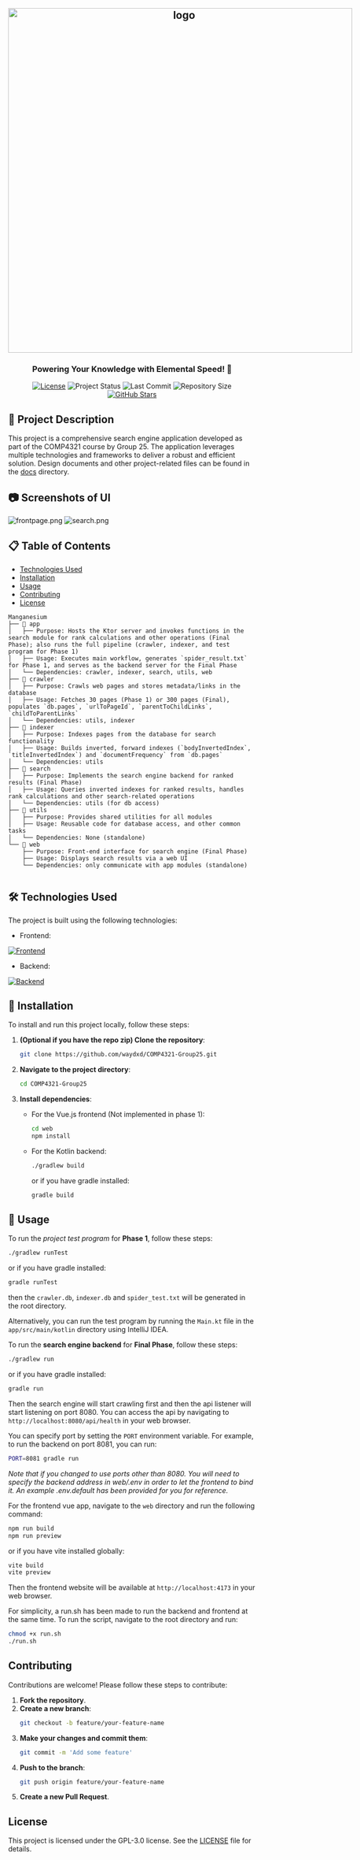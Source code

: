 
<div align="center" style="display: flex; align-items: center; gap: 10px;">
    
<h2 style="margin: 0;"> <img src="web/src/assets/gradient.png" alt="logo" width="700" /></h2>
</div>
<h3 align="center">
 Powering Your Knowledge with Elemental Speed! 🚀
</h3>


<p align="center">
  <a href="https://github.com/waydxd/COMP4321-Group25/blob/main/LICENSE"><img src="https://img.shields.io/github/license/waydxd/COMP4321-Group25?color=blue" alt="License"></a>
 <img src="https://img.shields.io/badge/Status-In%20Progress-yellow" alt="Project Status">
    <img src="https://img.shields.io/github/last-commit/waydxd/COMP4321-Group25?label=Last%20Commit" alt="Last Commit">
  <img src="https://img.shields.io/github/repo-size/waydxd/COMP4321-Group25?label=Repo%20Size" alt="Repository Size">
  <a href="https://github.com/waydxd/COMP4321-Group25"><img src="https://img.shields.io/github/stars/waydxd/COMP4321-Group25?style=social" alt="GitHub Stars"></a>
</p>


## 📖 Project Description
This project is a comprehensive search engine application developed as part of the COMP4321 course by Group 25. The application leverages multiple technologies and frameworks to deliver a robust and efficient solution.
Design documents and other project-related files can be found in the [docs](docs) directory.
## 📷 Screenshots of UI
![frontpage.png](docs/Screenshots/Frontpage.png)
![search.png](docs/Screenshots/search.png)
## 📋 Table of Contents
- [Technologies Used](#technologies-used)
- [Installation](#installation)
- [Usage](#usage)
- [Contributing](#contributing)
- [License](#license)
```
Manganesium
├── 📁 app
│   ├── Purpose: Hosts the Ktor server and invokes functions in the search module for rank calculations and other operations (Final Phase); also runs the full pipeline (crawler, indexer, and test program for Phase 1)
│   ├── Usage: Executes main workflow, generates `spider_result.txt` for Phase 1, and serves as the backend server for the Final Phase
│   └── Dependencies: crawler, indexer, search, utils, web
├── 📁 crawler
│   ├── Purpose: Crawls web pages and stores metadata/links in the database
│   ├── Usage: Fetches 30 pages (Phase 1) or 300 pages (Final), populates `db.pages`, `urlToPageId`, `parentToChildLinks`, `childToParentLinks`
│   └── Dependencies: utils, indexer
├── 📁 indexer
│   ├── Purpose: Indexes pages from the database for search functionality
│   ├── Usage: Builds inverted, forward indexes (`bodyInvertedIndex`, `titleInvertedIndex`) and `documentFrequency` from `db.pages`
│   └── Dependencies: utils
├── 📁 search
│   ├── Purpose: Implements the search engine backend for ranked results (Final Phase)
│   ├── Usage: Queries inverted indexes for ranked results, handles rank calculations and other search-related operations
│   └── Dependencies: utils (for db access)
├── 📁 utils
│   ├── Purpose: Provides shared utilities for all modules
│   ├── Usage: Reusable code for database access, and other common tasks
│   └── Dependencies: None (standalone)
└── 📁 web
    ├── Purpose: Front-end interface for search engine (Final Phase)
    ├── Usage: Displays search results via a web UI
    └── Dependencies: only communicate with app modules (standalone)
    
```
## 🛠 Technologies Used
The project is built using the following technologies:
- Frontend:

[![Frontend](https://skillicons.dev/icons?i=js,html,css,vuejs,vite)](https://skillicons.dev)
- Backend:

[![Backend](https://skillicons.dev/icons?i=kotlin,ktor,gradle,mockito)](https://skillicons.dev)

## 🔧 Installation
To install and run this project locally, follow these steps:

1. **(Optional if you have the repo zip) Clone the repository**:
    ```bash
    git clone https://github.com/waydxd/COMP4321-Group25.git
    ```

2. **Navigate to the project directory**:
    ```bash
    cd COMP4321-Group25
    ```

3. **Install dependencies**:
    - For the Vue.js frontend (Not implemented in phase 1):
      ```bash
      cd web
      npm install
      ```
    - For the Kotlin backend:
      ```bash
      ./gradlew build
      ```
      or if you have gradle installed:
      ```bash
      gradle build
      ```

## 🚀 Usage
To run the *project test program* for **Phase 1**, follow these steps:
```bash
./gradlew runTest
``` 
or if you have gradle installed:
```bash
gradle runTest
```
then the `crawler.db`, `indexer.db` and `spider_test.txt` will be generated in the root directory.

Alternatively, you can run the test program by running the `Main.kt` file in the `app/src/main/kotlin` directory using IntelliJ IDEA.

To run the **search engine backend** for **Final Phase**, follow these steps:
```bash
./gradlew run
```
or if you have gradle installed:
```bash
gradle run
```
Then the search engine will start crawling first and then the api listener will start listening on port 8080. You can access the api by navigating to `http://localhost:8080/api/health` in your web browser.

You can specify port by setting the `PORT` environment variable. For example, to run the backend on port 8081, you can run:
```bash
PORT=8081 gradle run
```
_Note that if you changed to use ports other than 8080. You will need to specify the backend address in web/.env in order to let the frontend to bind it. 
An example .env.default has been provided for you for reference._

For the frontend vue app, navigate to the `web` directory and run the following command:
```bash
npm run build
npm run preview
```
or if you have vite installed globally:
```bash
vite build
vite preview
```
Then the frontend website will be available at `http://localhost:4173` in your web browser.

For simplicity, a run.sh has been made to run the backend and frontend at the same time. To run the script, navigate to the root directory and run:
```bash
chmod +x run.sh
./run.sh
```
## Contributing
Contributions are welcome! Please follow these steps to contribute:

1. **Fork the repository**.
2. **Create a new branch**:
    ```bash
    git checkout -b feature/your-feature-name
    ```
3. **Make your changes and commit them**:
    ```bash
    git commit -m 'Add some feature'
    ```
4. **Push to the branch**:
    ```bash
    git push origin feature/your-feature-name
    ```
5. **Create a new Pull Request**.

## License
This project is licensed under the GPL-3.0 license. See the [LICENSE](LICENSE) file for details.
